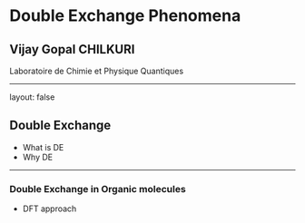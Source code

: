 # Double Exchange Phenomena

## Vijay Gopal CHILKURI

Laboratoire de Chimie et Physique Quantiques

---

layout: false

## Double Exchange

- What is DE
- Why DE

---

### Double Exchange in Organic molecules

- DFT approach
